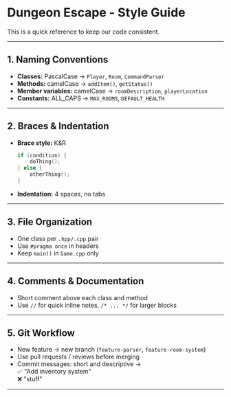 # Dungeon Escape - Style Guide

This is a quick reference to keep our code consistent.

---

## 1. Naming Conventions
- **Classes:** PascalCase → `Player`, `Room`, `CommandParser`
- **Methods:** camelCase → `addItem()`, `getStatus()`
- **Member variables:** camelCase → `roomDescription`, `playerLocation`
- **Constants:** ALL_CAPS → `MAX_ROOMS`, `DEFAULT_HEALTH`

---

## 2. Braces & Indentation
- **Brace style:** K&R  
  ```cpp
  if (condition) {
      doThing();
  } else {
      otherThing();
  }
  ```
- **Indentation:** 4 spaces, no tabs

---

## 3. File Organization
- One class per `.hpp/.cpp` pair
- Use `#pragma once` in headers
- Keep `main()` in `Game.cpp` only

---

## 4. Comments & Documentation
- Short comment above each class and method  
- Use `//` for quick inline notes, `/* ... */` for larger blocks

---

## 5. Git Workflow
- New feature → new branch (`feature-parser`, `feature-room-system`)
- Use pull requests / reviews before merging
- Commit messages: short and descriptive →  
  ✅ "Add inventory system"  
  ❌ "stuff"

---
